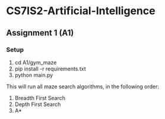 # CS7IS2-Artificial-Intelligence

## Assignment 1 (A1)

### Setup

1) cd A1/gym_maze
2) pip install -r requirements.txt
3) python main.py

This will run all maze search algorithms, in the following order:
1) Breadth First Search
2) Depth First Search
3) A*
